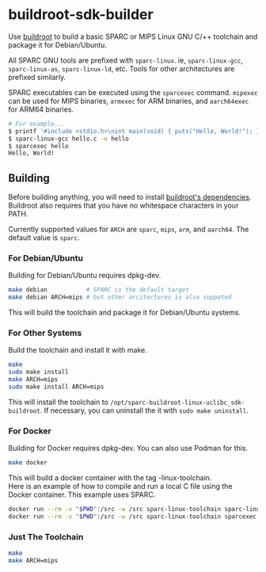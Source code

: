 # buildroot-sdk-builder
Use [buildroot](https://buildroot.org/) to build a basic SPARC or MIPS Linux GNU C/++ toolchain and package it for Debian/Ubuntu.

All SPARC GNU tools are prefixed with `sparc-linux`. ie, `sparc-linux-gcc`, `sparc-linux-as`, `sparc-linux-ld`, etc. Tools for other architectures are prefixed similarly.

SPARC executables can be executed using the `sparcexec` command. `mipexec` can be used for MIPS binaries, `armexec` for ARM binaries, and `aarch64exec` for ARM64 binaries.

```sh
# For example...
$ printf '#include <stdio.h>\nint main(void) { puts("Hello, World!"); }' > hello.c
$ sparc-linux-gcc hello.c -o hello
$ sparcexec hello
Hello, World!
```

## Building
Before building anything, you will need to install [buildroot's dependencies](https://buildroot.org/downloads/manual/manual.html#requirement-mandatory). Buildroot also requires that you have no whitespace characters in your PATH.

Currently supported values for `ARCH` are `sparc`, `mips`, `arm`, and `aarch64`. The default value is `sparc`.

### For Debian/Ubuntu
Building for Debian/Ubuntu requires dpkg-dev.

```sh
make debian           # SPARC is the default target
make debian ARCH=mips # but other arcitectures is also suppoted
```
This will build the toolchain and package it for Debian/Ubuntu systems.


### For Other Systems
Build the toolchain and install it with make.
```sh
make
sudo make install
make ARCH=mips
sudo make install ARCH=mips
```
This will install the toolchain to `/opt/sparc-buildroot-linux-uclibc_sdk-buildroot`. If necessary, you can uninstall the it with `sudo make uninstall`.


### For Docker
Building for Docker requires dpkg-dev. You can also use Podman for this.
```sh
make docker
```
This will build a docker container with the tag <ARCH>-linux-toolchain.
<br />
Here is an example of how to compile and run a local C file using the Docker container. This example uses SPARC.
```sh
docker run --rm -v "$PWD":/src -w /src sparc-linux-toolchain sparc-linux-gcc hello.c -o hello
docker run --rm -v "$PWD":/src -w /src sparc-linux-toolchain sparcexec hello
```


### Just The Toolchain
```sh
make
make ARCH=mips
```
